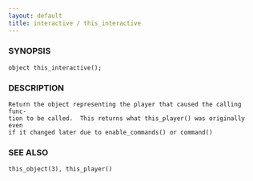 ```yaml
---
layout: default
title: interactive / this_interactive
---
```


### SYNOPSIS

    object this_interactive();

### DESCRIPTION

    Return the object representing the player that caused the calling func‐
    tion to be called.  This returns what this_player() was originally even
    if it changed later due to enable_commands() or command()

### SEE ALSO

    this_object(3), this_player()

